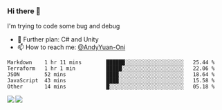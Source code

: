 ### Hi there 👋

I'm trying to code some bug and debug

- 🌱 Further plan: C# and Unity
- 📫 How to reach me: [@AndyYuan-Oni](https://github.com/AndyYuan-Oni)


<!--START_SECTION:waka-->
```text
Markdown    1 hr 11 mins        ██████░░░░░░░░░░░░░░░░░░░   25.44 % 
Terraform   1 hr 1 min          █████░░░░░░░░░░░░░░░░░░░░   22.06 % 
JSON        52 mins             ████░░░░░░░░░░░░░░░░░░░░░   18.64 % 
JavaScript  43 mins             ████░░░░░░░░░░░░░░░░░░░░░   15.58 % 
Other       14 mins             █░░░░░░░░░░░░░░░░░░░░░░░░   05.18 %
```
<!--END_SECTION:waka-->

  <!--**AndyYuan-Oni/AndyYuan-Oni** is a ✨ _special_ ✨ repository because its `README.md` (this file) appears on your GitHub profile.-->
<!--[![Top Langs](https://github-readme-stats.vercel.app/api/top-langs/?username=AndyYUan-Oni&layout=compact)](https://github.com/AndyYUan-Oni/github-readme-stats)-->
<a href="https://github.com/AndyYUan-Oni/github-readme-stats">
  <img align="left" src="https://github-readme-stats.vercel.app/api?username=AndyYUan-Oni&hide=stars" />
</a>
<a href="https://github.com/AndyYUan-Oni/github-readme-stats">
  <img align="left" src="https://github-readme-stats.vercel.app/api/top-langs/?username=AndyYUan-Oni&layout=compact" />
</a>

